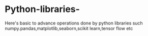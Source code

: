 # Python-libraries-
Here's basic to advance operations done by python libraries such numpy.pandas,matplotlib,seaborn,scikit learn,tensor flow etc
